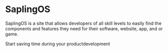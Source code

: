 # SaplingOS
SaplingOS is a site that allows developers of all skill levels to easily find the components and features they need for their software, website, app, and or game.

Start saving time during your productdevelopment 
